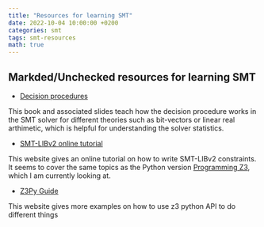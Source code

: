```yaml
---
title: "Resources for learning SMT"
date: 2022-10-04 10:00:00 +0200
categories: smt
tags: smt-resources
math: true
---
```


## Markded/Unchecked resources for learning SMT

- [Decision procedures](http://www.decision-procedures.org/)

This book and associated slides teach how the decision procedure works in the SMT solver for different theories such as bit-vectors or linear real arthimetic, which is helpful for understanding the solver statistics.

- [SMT-LIBv2 online tutorial](https://microsoft.github.io/z3guide/docs/logic/basiccommands/)

This website gives an online tutorial on how to write SMT-LIBv2 constraints. It seems to cover the same topics as the Python version [Programming Z3](https://theory.stanford.edu/~nikolaj/programmingz3.html#sec-transitive-closure), which I am currently looking at.  

- [Z3Py Guide](https://ericpony.github.io/z3py-tutorial/guide-examples.htm)

This website gives more examples on how to use z3 python API to do different things


